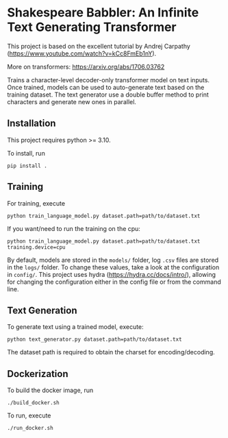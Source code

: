 # Shakespeare Babbler: An Infinite Text Generating Transformer

This project is based on the excellent tutorial by Andrej Carpathy (https://www.youtube.com/watch?v=kCc8FmEb1nY).

More on transformers: https://arxiv.org/abs/1706.03762

Trains a character-level decoder-only transformer model on text inputs.
Once trained, models can be used to auto-generate text based on the training dataset.
The text generator use a double buffer method to print characters and generate new ones in parallel.


## Installation

This project requires python >= 3.10.

To install, run

```
pip install .
```

## Training

For training, execute

```
python train_language_model.py dataset.path=path/to/dataset.txt
```

If you want/need to run the training on the cpu:

```
python train_language_model.py dataset.path=path/to/dataset.txt training.device=cpu
```

By default, models are stored in the `models/` folder, log `.csv` files are stored in the `logs/` folder. To change these values, take a look at the configuration in `config/`. This project uses hydra (https://hydra.cc/docs/intro/), allowing for changing the configuration either in the config file or from the command line. 

## Text Generation

To generate text using a trained model, execute:

```
python text_generator.py dataset.path=path/to/dataset.txt
```

The dataset path is required to obtain the charset for encoding/decoding.


## Dockerization

To build the docker image, run

```
./build_docker.sh
```

To run, execute

```
./run_docker.sh
```